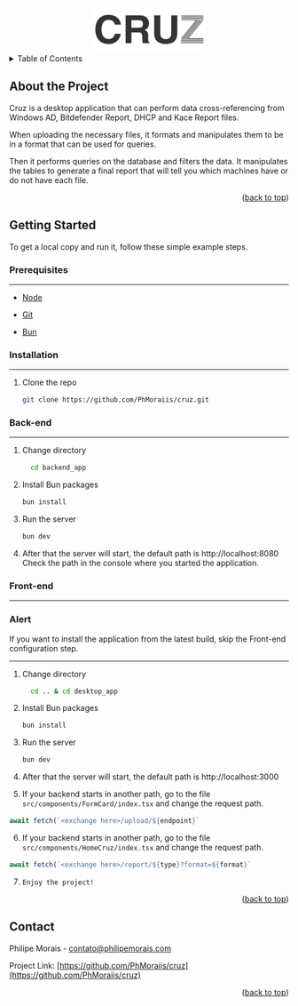 <!-- Improved compatibility of back to top link: See: https://github.com/othneildrew/Best-README-Template/pull/73 -->
<a id="readme-top"></a>
<!--
*** Thanks for checking out the Best-README-Template. If you have a suggestion
*** that would make this better, please fork the repo and create a pull request
*** or simply open an issue with the tag "enhancement".
*** Don't forget to give the project a star!
*** Thanks again! Now go create something AMAZING! :D
-->



<!-- PROJECT SHIELDS
<!--
*** I'm using markdown "reference style" links for readability.
*** Reference links are enclosed in brackets [ ] instead of parentheses ( ).
*** See the bottom of this document for the declaration of the reference variables
*** for contributors-url, forks-url, etc. This is an optional, concise syntax you may use.
*** https://www.markdownguide.org/basic-syntax/#reference-style-links

[![Contributors][contributors-shield]][contributors-url]
[![Forks][forks-shield]][forks-url]
[![Stargazers][stars-shield]][stars-url]
[![Issues][issues-shield]][issues-url]
[![project_license][license-shield]][license-url]
[![LinkedIn][linkedin-shield]][linkedin-url] -->


<!-- PROJECT LOGO -->
<br />
<div align="center">
  <a href="https://github.com/PhMoraiis/cruz">
    <img src="desktop_app/public/Cruz.png" alt="Logo" width="200" height="80">
  </a>

<br>
</div>



<!-- TABLE OF CONTENTS -->
<details>
  <summary>Table of Contents</summary>
  <ol>
    <li>
      <a href="#about-the-project">About The Project</a>
    </li>
    <li>
      <a href="#getting-started">Getting Started</a>
      <ul>
        <li><a href="#prerequisites">Prerequisites</a></li>
        <li><a href="#installation">Installation</a></li>
      </ul>
    </li>
    <li><a href="#contact">Contact</a></li>
  </ol>
</details>



<!-- ABOUT THE PROJECT -->
## About the Project

Cruz is a desktop application that can perform data cross-referencing from Windows AD, Bitdefender Report, DHCP and Kace Report files.

When uploading the necessary files, it formats and manipulates them to be in a format that can be used for queries.

Then it performs queries on the database and filters the data. It manipulates the tables to generate a final report that will tell you which machines have or do not have each file.

<p align="right">(<a href="#readme-top">back to top</a>)</p>

<!-- GETTING STARTED -->
## Getting Started
To get a local copy and run it, follow these simple example steps. 

### Prerequisites
---
* [Node](https://nodejs.org)

* [Git](https://git-scm.com/downloads)

* [Bun](https://bun.sh)

### Installation
---
1. Clone the repo
   ```sh
   git clone https://github.com/PhMoraiis/cruz.git
   ```
### Back-end
---
1. Change directory
    ```sh
      cd backend_app
    ```  
2. Install Bun packages
    ```sh
    bun install
    ```
3. Run the server
   ```sh
   bun dev
   ```
4. After that the server will start, the default path is http://localhost:8080 <br>
Check the path in the console where you started the application.

### Front-end
---

### Alert
If you want to install the application from the latest build, skip the Front-end configuration step.

---

1. Change directory
    ```sh
      cd .. & cd desktop_app
    ```  
2. Install Bun packages
    ```sh
    bun install
    ```
3. Run the server
   ```sh
   bun dev
   ```
4. After that the server will start, the default path is http://localhost:3000 <br>

5. If your backend starts in another path, go to the file `src/components/FormCard/index.tsx` and change the request path.
```js
await fetch(`<exchange here>/upload/${endpoint}`
```
6. If your backend starts in another path, go to the file `src/components/HomeCruz/index.tsx` and change the request path.
```js
await fetch(`<exchange here>/report/${type}?format=${format}`
```
7. `Enjoy the project!`

<p align="right">(<a href="#readme-top">back to top</a>)</p>

<!-- CONTACT -->
## Contact

Philipe Morais - contato@philipemorais.com

Project Link: [https://github.com/PhMoraiis/cruz](https://github.com/PhMoraiis/cruz)

<p align="right">(<a href="#readme-top">back to top</a>)</p>


